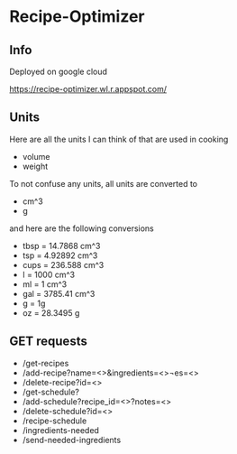 # Recipe-Optimizer

## Info
Deployed on google cloud <br/>

https://recipe-optimizer.wl.r.appspot.com/

## Units 
Here are all the units I can think of that are used in cooking <br/>
<ul>
    <li> volume </li>
    <li> weight </li>
</ul>

To not confuse any units, all units are converted to

<ul>
    <li> cm^3 </li>
    <li> g </li>
</ul>

and here are the following conversions

<ul>
    <li> tbsp = 14.7868 cm^3 </li>
    <li> tsp  = 4.92892 cm^3</li>
    <li> cups = 236.588 cm^3 </li>
    <li> l = 1000 cm^3</li>
    <li> ml = 1 cm^3 </li>
    <li> gal = 3785.41 cm^3 </li>
    <li> g = 1g </li>
    <li> oz = 28.3495 g </li>
</ul>


## GET requests

<ul>
    <li> /get-recipes</li>
    <li> /add-recipe?name=<>&ingredients=<>&notes=<></li>
    <li> /delete-recipe?id=<></li>
    <li> /get-schedule?</li>
    <li> /add-schedule?recipe_id=<>?notes=<></li>
    <li> /delete-schedule?id=<></li>
    <li> /recipe-schedule</li>
    <li> /ingredients-needed</li>
    <li> /send-needed-ingredients</li>
</ul>